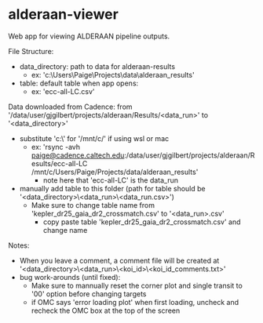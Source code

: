 # alderaan-viewer
Web app for viewing ALDERAAN pipeline outputs.

File Structure:
- data_directory: path to data for alderaan-results 
    - ex: 'c:\\Users\\Paige\\Projects\\data\\alderaan_results'
- table: default table when app opens:
    - ex: 'ecc-all-LC.csv'

Data downloaded from Cadence: from '/data/user/gjgilbert/projects/alderaan/Results/<data_run>' to '<data_directory>'
- substitute 'c:\\' for '/mnt/c/' if using wsl or mac
    - ex: 'rsync -avh paige@cadence.caltech.edu:/data/user/gjgilbert/projects/alderaan/Results/ecc-all-LC /mnt/c/Users/Paige/Projects/data/alderaan_results'
        - note here that 'ecc-all-LC' is the data_run
- manually add table to this folder (path for table should be '<data_directory>\\<data_run>\\<data_run.csv>')
    - Make sure to change table name from 'kepler_dr25_gaia_dr2_crossmatch.csv' to '<data_run>.csv'
        - copy paste table 'kepler_dr25_gaia_dr2_crossmatch.csv' and change name



Notes:
- When you leave a comment, a comment file will be created at '<data_directory>\\<data_run>\\<koi_id>\\<koi_id_comments.txt>'
- bug work-arounds (until fixed):
    - Make sure to mannually reset the corner plot and single transit to '00' option before changing targets
    - if OMC says 'error loading plot' when first loading, uncheck and recheck the OMC box at the top of the screen
